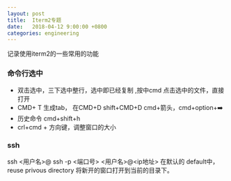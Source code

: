 ```yaml
---
layout: post
title:  Iterm2专题
date:   2018-04-12 9:00:00 +0800
categories: engineering
---
```

记录使用iterm2的一些常用的功能
### 命令行选中
- 双击选中，三下选中整行，选中即已经复制 ,按中cmd 点击选中的文件，直接打开
- CMD+ T 生成tab， 在CMD+D shift+CMD+D cmd+箭头，cmd+option+➡️
- 历史命令 cmd+shift+h
- crl+cmd + 方向键，调整窗口的大小

### ssh
ssh <用户名>@<ip>
ssh -p <端口号> <用户名>@<ip地址>
在默认的 default中， reuse privous directory 将新开的窗口打开到当前的目录下。
